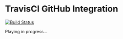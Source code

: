TravisCI GitHub Integration
===========================

[![Build Status](https://travis-ci.org/tomas-mazak/travis-test.svg?branch=master)](https://travis-ci.org/tomas-mazak/travis-test)

Playing in progress...
